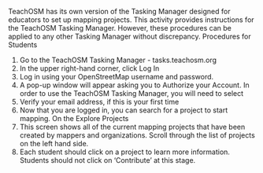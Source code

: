 TeachOSM has its own version of the Tasking Manager designed for educators to set up mapping
projects. This activity provides instructions for the TeachOSM Tasking Manager. However, these
procedures can be applied to any other Tasking Manager without discrepancy.
Procedures for Students
1. Go to the TeachOSM Tasking Manager - tasks.teachosm.org
2. In the upper right-hand corner, click Log In
3. Log in using your OpenStreetMap username and password.
4. A pop-up window will appear asking you to Authorize your Account. In order to use the
TeachOSM Tasking Manager, you will need to select
5. Verify your email address, if this is your first time
6. Now that you are logged in, you can search for a project to start mapping. On the Explore
Projects
7. This screen shows all of the current mapping projects that have been created by mappers and
organizations. Scroll through the list of projects on the left hand side.
8. Each student should click on a project to learn more information. Students should not click on
‘Contribute’ at this stage.

